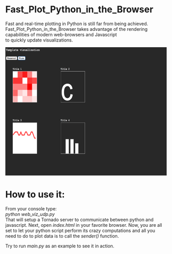 # Fast_Plot_Python_in_the_Browser
<p> 
Fast and real-time plotting in Python is still far from being achieved. <br>
Fast_Plot_Python_in_the_Browser takes advantage of the rendering capabilities of modern web-browsers and Javascript <br>
to quickly update visualizations. 
</p>

<img src="FastPlottingPython.png" width="600" height="400">

<h1>How to use it: </h1>
<p> From your console type: <br> 
<i> python web_viz_udp.py </i> <br> 
That will setup a Tornado server to communicate between python and javascript. 
Next, open  <i> index.html </i> in your favorite browser.
Now, you are all set to let your python script perform its crazy computations and all you need to do to 
plot data is to call the <i>sender()</i> function. 

Try to run <i>main.py</i> as an example to see it in action.
</p>
